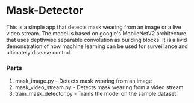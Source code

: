 # Mask-Detector
This is a simple app that detects mask wearing from an image or a live video stream. The model is based on google's MobileNetV2 architecture that uses depthwise separable convolution as building blocks. 
It is a livid demonstration of how machine learning can be used for surveillance and ultimately disease control.

### Parts
1. mask_image.py - Detects mask wearing from an image
2. mask_video_stream.py - Detects mask wearing from a video stream
3. train_mask_detector.py - Trains the model on the sample dataset
